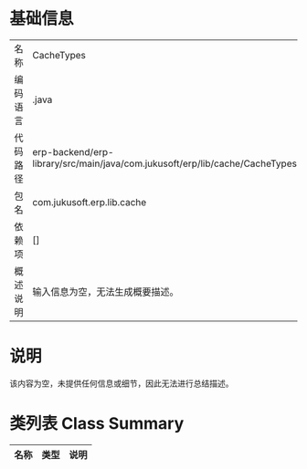 # 基础信息

|      |      |
|------|------|
| 名称 | CacheTypes |
| 编码语言 | .java |
| 代码路径 | erp-backend/erp-library/src/main/java/com.jukusoft/erp/lib/cache/CacheTypes.java |
| 包名 | com.jukusoft.erp.lib.cache |
| 依赖项 | [] |
| 概述说明 | 输入信息为空，无法生成概要描述。 |

# 说明

该内容为空，未提供任何信息或细节，因此无法进行总结描述。

# 类列表 Class Summary

| 名称   | 类型  | 说明 |
|-------|------|-------------|




